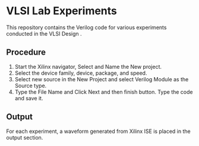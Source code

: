 # VLSI Lab Experiments

This repository contains the Verilog code for various experiments conducted in the VLSI Design  .

 

## Procedure

1. Start the Xilinx navigator, Select and Name the New project.
2. Select the device family, device, package, and speed.
3. Select new source in the New Project and select Verilog Module as the Source type.
4. Type the File Name and Click Next and then finish button. Type the code and save it.

## Output

For each experiment, a waveform generated from Xilinx ISE is placed in the output section.

 
